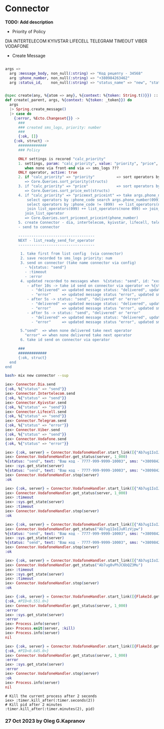 # Connector

**TODO: Add description**

- Priority of Policy

DIA
INTERTELECOM
KYIVSTAR
LIFECELL
TELEGRAM
TIMEOUT
VIBER
VODAFONE

- Create Message

```elixir

args =>
  arg :message_body, non_null(:string) => "Код рецепту - 34568"
  arg :phone_number, non_null(:string) => "+380984263462"
  arg :status_id,    non_null(:string) => "status_name" => "new", "status_code" => 101


@spec create(any, %{atom => any}, %{context: %{token: String.t()}}) :: result()
def create(_parent, args, %{context: %{token: _token}}) do
  args
  |> Spring.create_message()
  |> case do
    {:error, %Ecto.Changeset{}} ->
      ###
      ### created sms_logs, priority: number
      ###
      {:ok, []}
    {:ok, struct} ->
      #############
      ### Policy

      ONLY settings is recored "calc_priority"
      1. settings, param: "calc_priority", value: "priority", "price", "priceext_priceint"
         when none via front-end via => sms_logs ???
      ONLY operator, active: true
      2. if "calc_priority" => "priority"          => sort operators by field's :priority (Integer ASC)
         => Core.Queries.sort_priority(structs)
      3. if "calc_priority" => "price"             => sort operators by :price_ext (Decimal ASC)
         => Core.Queries.sort_price_ext(structs)
      4. if "calc_priority" => "priceext_priceint" => take args.phone_number(099)
          select operators by :phone_code search args.phone_number(099) => list_operators(099) (ASC :price_int)
          select operators by :phone_code != (099)  => list_operators(none 099) (ASC :price_ext)
          join list_operators(099) ++ list_operators(none 099) => join_list_operator
         join_list_operator
         => Core.Queries.sort_priceext_priceint(phone_number)
      5. create Connector - dia, intertelecom, kyivstar, lifecell, telegram, viber, vodafone, SMTP
      - send to connector

      -----------------------------------
      NEXT - list_ready_send_for_operator
      -----------------------------------

       1. take first from list config  (via connector)
       2. save recorded to sms_logs priority: num
       3. send on connector (take name connector via config)
         - %{status: "send"}
         - :timeout
         - :error
       4. updated recorded to messages when  %{status: "send", id: "xxx"}
          - after 10s -> take id send on connector via operator => %{status: "send", id: "xxx"} - "send", "delivered" or "error"
            - "delivered" => updated message status: "delivered", updated sms_logs status_id
            - "error"     => updated message status "error", updated sms_logs status_id
          - after 5s -> status: "send", "delivered" or "error"
            - "delivered" => updated message status: "delivered", updated sms_logs status_id
            - "error"     => updated message status "error", updated sms_logs status_id
          - after 5s -> status: "send", "delivered" or "error"
            - "delivered" => updated message status: "delivered", updated sms_logs status_id
            - "error"     => updated message status "error", updated sms_logs status_id

       5."send"  => when none delivered take next operator
         "error" => when none delivered take next operator
       6. take id send on connector via operator

      ###
      #############
      {:ok, struct}
  end
end
```



```bash
bash> mix new connector --sup
```

```elixir
iex> Connector.Dia.send
{:ok, %{"status" => "send"}}
iex> Connector.Intertelecom.send
{:ok, %{"status" => "send"}}
iex> Connector.Kyivstar.send
{:ok, %{"status" => "send"}}
iex> Connector.Lifecell.send
{:ok, %{"status" => "send"}}
iex> Connector.Telegram.send
{:ok, %{"status" => "error"}}
iex> Connector.Viber.send
{:ok, %{"status" => "send"}}
iex> Connector.Vodafone.send
{:ok, %{"status" => "error"}}
```

```elixir
iex> {:ok, server} = Connector.VodafoneHandler.start_link([{"Ab7ug1IoIJuRlzVjpw"}])
iex> Connector.VodafoneHandler.get_status(server, 1_000)
%{status: "send", text: "Ваш код - 7777-999-9999-10003", sms: "+380984263462"}
iex> :sys.get_state(server)
%{status: "send", text: "Ваш код - 7777-999-9999-10003", sms: "+380984263462"}
iex> Connector.VodafoneHandler.stop(server)
:ok

iex> {:ok, server} = Connector.VodafoneHandler.start_link([{"Ab7ug1IoIJuRlzVjpw"}])
iex> Connector.VodafoneHandler.get_status(server, 1_000)
iex> :timeout
iex> :sys.get_state(server)
iex> :timeout
iex> Connector.VodafoneHandler.stop(server)
:ok

iex> {:ok, server} = Connector.VodafoneHandler.start_link([{"Ab7ug1IoIJuRlzVjpw"}])
iex> Connector.VodafoneHandler.get_status("Ab7ug1IoIJuRlzVjpw")
%{status: "send", text: "Ваш код - 7777-999-9999-10003", sms: "+380984263462"}
iex> :sys.get_state(server)
%{status: "send", text: "Ваш код - 7777-999-9999-10003", sms: "+380984263462"}
iex> Connector.VodafoneHandler.stop(server)
:ok

iex> {:ok, server} = Connector.VodafoneHandler.start_link([{"Ab7ug1IoIJuRlzVjpw"}])
iex> Connector.VodafoneHandler.get_status("Ab7ug0vPhJC6bQZ3Mu")
iex> :timeout
iex> :sys.get_state(server)
iex> :timeout
iex> Connector.VodafoneHandler.stop(server)
:ok

iex> {:ok, server} = Connector.VodafoneHandler.start_link([{FlakeId.get}])
{:ok, #PID<0.551.0>}
iex> Connector.VodafoneHandler.get_status(server, 1_000)
:error
iex> :sys.get_state(server)
:error
iex> Process.info(server)
iex> Process.exit(server, :kill)
iex> Process.info(server)
nil

iex> {:ok, server} = Connector.VodafoneHandler.start_link([{FlakeId.get}])
{:ok, #PID<0.645.0>}
iex> Connector.VodafoneHandler.get_status(server, 1_000)
:error
iex> :sys.get_state(server)
:error
iex> Connector.VodafoneHandler.stop(server)
:ok
iex> Process.info(server)
nil
```

```elxir
# Kill the current process after 2 seconds
iex> :timer.kill_after(:timer.seconds(2))
# Kill pid after 2 minutes
:timer.kill_after(:timer.minutes(2), pid)
```

### 27 Oct 2023 by Oleg G.Kapranov

[1]:  http://httpbin.org
[2]:  https://blog.lelonek.me/how-to-mock-httpoison-in-elixir-7947917a9266
[3]:  https://elixirforum.com/t/guides-to-making-a-library-to-wrap-an-api/20795/2
[4]:  https://github.com/brianmay/ex_tesla/blob/master/lib/ex_tesla/api.ex
[5]:  https://github.com/cambiatus/eosrpc-elixir-wrapper/blob/master/test/eosrpc/middleware/error_test.exs
[6]:  https://github.com/chulkilee/ex_force/blob/main/lib/ex_force/client/tesla/tesla.ex
[7]:  https://github.com/saneery/viberex
[8]:  https://hexdocs.pm/ex_mono_wrapper/api-reference.html
[9]:  https://hexdocs.pm/tesla/1.8.0/readme.html
[10]: https://medium.com/@anatolyniky/how-to-create-viber-bot-with-elixir-2ff079f989e6
[11]: https://medium.com/@russbredihin/building-an-api-wrapper-with-elixir-and-tesla-468889ce820
[12]: https://mrdotb.com/posts/probuild-ex-part-one
[13]: https://stackoverflow.com/questions/53524611/how-to-make-post-request-using-tesla-in-elixir
[14]: https://elixirforum.com/t/please-help-me-to-convert-curl-request-to-tesla-post-request/37509
[15]: https://copyprogramming.com/howto/how-to-make-post-request-using-tesla-in-elixir
[16]: https://gitlab.com/adamwight/mediawiki_client_ex/-/blob/main/lib/action.ex
